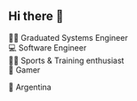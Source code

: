 ## Hi there 👋

👨‍🎓 Graduated Systems Engineer  
💻 Software Engineer  
🏋️‍♂️ Sports & Training enthusiast  
👾 Gamer


📍 Argentina
